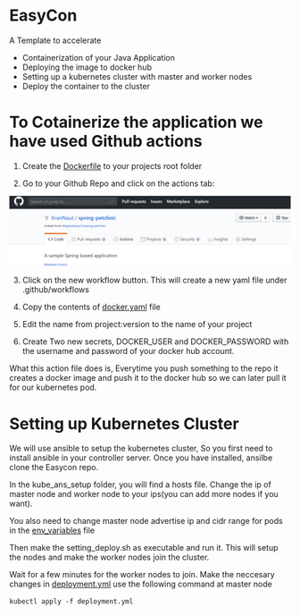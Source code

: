# EasyCon

A Template to accelerate
- Containerization of your Java Application
- Deploying the image to docker hub
- Setting up a kubernetes cluster with master and worker nodes
- Deploy the container to the cluster



# To Cotainerize the application we have used Github actions 
1. Create the [Dockerfile](https://github.com/KranNaut/EasyCon/blob/master/Dockerfile) to your projects root folder


2. Go to your Github Repo and click on the actions tab:

![](https://github.com/KranNaut/EasyCon/blob/master/screenshots/action.png)


3. Click on the new workflow button. This will create a new yaml file under .github/workflows


4. Copy the contents of [docker.yaml](https://github.com/KranNaut/EasyCon/blob/master/docker.yaml) file 


5. Edit the name from project:version to the name of your project


6. Create Two new secrets, DOCKER_USER and DOCKER_PASSWORD with the username and password of your docker hub account.

What this action file does is, Everytime you push something to the repo it creates a docker image and push it to the docker hub so we can later pull it for our kubernetes pod.


# Setting up Kubernetes Cluster

We will use ansible to setup the kubernetes cluster, So you first need to install ansible in your controller server.
Once you have installed, ansilbe clone the Easycon repo.


In the kube_ans_setup folder, you will find a hosts file. Change the ip of master node and worker node to your ips(you can add more nodes if you want).

You also need to change master node advertise ip and cidr range for pods in the [env_variables](https://github.com/KranNaut/EasyCon/blob/master/Kube_Ans_Setup/env_variables) file


Then make the setting_deploy.sh as executable and run it.
This will setup the nodes and make the worker nodes join the cluster.


Wait for a few minutes for the worker nodes to join.
Make the neccesary changes in [deployment.yml](https://github.com/KranNaut/EasyCon/blob/master/deployment.yml) use the following command at master node

```shell
kubectl apply -f deployment.yml
```